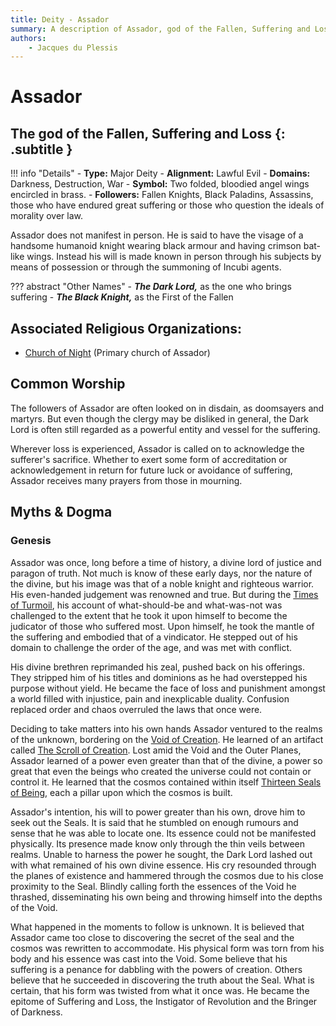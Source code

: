 ```yaml
---
title: Deity - Assador
summary: A description of Assador, god of the Fallen, Suffering and Loss.
authors:
    - Jacques du Plessis
---
```

# Assador
## The god of the Fallen, Suffering and Loss {: .subtitle }

!!! info "Details"
    - **Type:** Major Deity
    - **Alignment:** Lawful Evil
    - **Domains:** Darkness, Destruction, War
    - **Symbol:** Two folded, bloodied angel wings encircled in brass.
    - **Followers:** Fallen Knights, Black Paladins, Assassins, those who have endured great suffering or those who question the ideals of morality over law.

Assador does not manifest in person.  He is said to have the visage of a handsome humanoid knight wearing black armour and having crimson bat-like wings. Instead his will is made known in person through his subjects by means of possession or through the summoning of Incubi agents.

??? abstract "Other Names"
    - ***The Dark Lord,*** as the one who brings suffering
    - ***The Black Knight,*** as the First of the Fallen

## Associated Religious Organizations:
* [Church of Night](../../organizations/church_of_night) (Primary church of Assador)

## Common Worship
The followers of Assador are often looked on in disdain, as doomsayers and martyrs.  But even though the clergy may be disliked in general, the Dark Lord is often still regarded as a powerful entity and vessel for the suffering.

Wherever loss is experienced, Assador is called on to acknowledge the sufferer's sacrifice.  Whether to exert some form of accreditation or acknowledgement in return for future luck or avoidance of suffering, Assador receives many prayers from those in mourning.

## Myths & Dogma
### Genesis
Assador was once, long before a time of history, a divine lord of justice and paragon of truth.  Not much is know of these early days, nor the nature of the divine, but his image was that of a noble knight and righteous warrior.  His even-handed judgement was renowned and true.  But during the [Times of Turmoil](../../../history/ages/time_of_turmoil#the-god-wars), his account of what-should-be and what-was-not was challenged to the extent that he took it upon himself to become the judicator of those who suffered most.  Upon himself, he took the mantle of the suffering and embodied that of a vindicator.  He stepped out of his domain to challenge the order of the age, and was met with conflict.  

His divine brethren reprimanded his zeal, pushed back on his offerings.  They stripped him of his titles and dominions as he had overstepped his purpose without yield.  He became the face of loss and punishment amongst a world filled with injustice, pain and inexplicable duality.  Confusion replaced order and chaos overruled the laws that once were.

Deciding to take matters into his own hands Assador ventured to the realms of the unknown, bordering on the [Void of Creation](../../../cosmology/planes/void_of_creation).  He learned of an artifact called [The Scroll of Creation](../../../cosmology/magic/mythical_artifacts/scrolls_of_creation).  Lost amid the Void and the Outer Planes, Assador learned of a power even greater than that of the divine, a power so great that even the beings who created the universe could not contain or control it.  He learned that the cosmos contained within itself [Thirteen Seals of Being](../../../cosmology/magic/mythical_artifacts/thirteen_seals_of_being), each a pillar upon which the cosmos is built.

Assador's intention, his will to power greater than his own, drove him to seek out the Seals.  It is said that he stumbled on enough rumours and sense that he was able to locate one. Its essence could not be manifested physically.  Its presence made know only through the thin veils between realms.  Unable to harness the power he sought, the Dark Lord lashed out with what remained of his own divine essence.  His cry resounded through the planes of existence and hammered through the cosmos due to his close proximity to the Seal. Blindly calling forth the essences of the Void he thrashed, disseminating his own being and throwing himself into the depths of the Void.  

What happened in the moments to follow is unknown.  It is believed that Assador came too close to discovering the secret of the seal and the cosmos was rewritten to accommodate.  His physical form was torn from his body and his essence was cast into the Void.  Some believe that his suffering is a penance for dabbling with the powers of creation.  Others believe that he succeeded in discovering the truth about the Seal. What is certain, that his form was twisted from what it once was.  He became the epitome of Suffering and Loss, the Instigator of Revolution and the Bringer of Darkness.